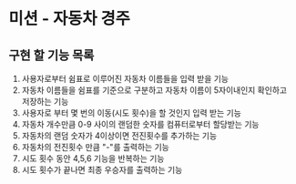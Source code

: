 # 미션 - 자동차 경주
## 구현 할 기능 목록

1. 사용자로부터 쉼표로 이루어진 자동차 이름들을 입력 받을 기능
2. 자동차 이름들을 쉼표를 기준으로 구분하고 자동차 이름이 5자이내인지 확인하고 저장하는 기능 
3. 사용자로 부터 몇 번의 이동(시도 횟수)을 할 것인지 입력 받는 기능
4. 자동차 개수만큼 0-9 사이의 랜덤한 숫자를 컴퓨터로부터 할당받는 기능
5. 자동차의 랜덤 숫자가 4이상이면 전진횟수를 추가하는 기능
6. 자동차의 전진횟수 만큼 "-"를 출력하는 기능
7. 시도 횟수 동안 4,5,6 기능을 반복하는 기능
8. 시도 횟수가 끝나면 최종 우승자를 출력하는 기능